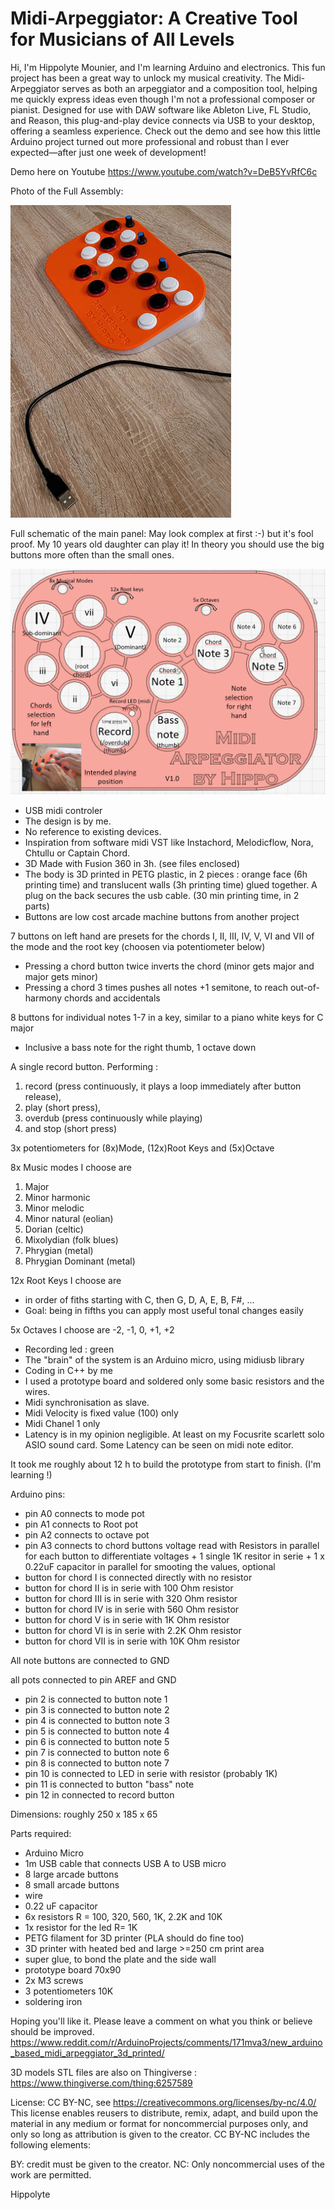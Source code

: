 # Midi-Arpeggiator: A Creative Tool for Musicians of All Levels

Hi, I'm Hippolyte Mounier, and I'm learning Arduino and electronics. This fun project has been a great way to unlock my musical creativity. The Midi-Arpeggiator serves as both an arpeggiator and a composition tool, helping me quickly express ideas even though I'm not a professional composer or pianist. Designed for use with DAW software like Ableton Live, FL Studio, and Reason, this plug-and-play device connects via USB to your desktop, offering a seamless experience. Check out the demo and see how this little Arduino project turned out more professional and robust than I ever expected—after just one week of development!

Demo here on Youtube https://www.youtube.com/watch?v=DeB5YvRfC6c

Photo of the Full Assembly:

![full assembly](Media/fullAssemblySmall.jpg)

Full schematic of the main panel: May look complex at first :-) but it's fool proof. My 10 years old daughter can play it! In theory you should use the big buttons more often than the small ones.

![full assembly](Media/MainPanel.png)


+ USB midi controler
+ The design is by me. 
+ No reference to existing devices. 
+ Inspiration from software midi VST like Instachord, Melodicflow, Nora, Chtullu or Captain Chord.
+ 3D Made with Fusion 360 in 3h. (see files enclosed)
+ The body is 3D printed in PETG plastic, in 2 pieces : orange face (6h printing time) and translucent walls (3h printing time) glued together. A plug on the back secures the usb cable. (30 min printing time, in 2 parts)
+ Buttons are low cost arcade machine buttons from another project

7 buttons on left hand are presets for the chords I, II, III, IV, V, VI and VII of the mode and the root key (choosen via potentiometer below)
+  Pressing a chord button twice inverts the chord (minor gets major and major gets minor)
+  Pressing a chord 3 times pushes all notes +1 semitone, to reach out-of-harmony chords and accidentals

8 buttons for individual notes 1-7 in a key, similar to a piano white keys for C major
  + Inclusive a bass note for the right thumb, 1 octave down

A single record button. Performing :
  1. record (press continuously, it plays a loop immediately after button release), 
  2. play (short press), 
  3. overdub (press continuously while playing) 
  4. and stop (short press) 

3x potentiometers for (8x)Mode, (12x)Root Keys and (5x)Octave

8x Music modes I choose are 
  1. Major
  2. Minor harmonic
  3. Minor melodic
  4. Minor natural (eolian)
  5. Dorian (celtic)
  6. Mixolydian (folk blues)
  7. Phrygian (metal)
  8. Phrygian Dominant (metal)

12x Root Keys I choose are 
+    in order of fiths starting with C, then G, D, A, E, B, F#, ...
+  Goal: being in fifths you can apply most useful tonal changes easily    

5x Octaves I choose are 
    -2, -1, 0, +1, +2

+ Recording led : green
+ The "brain" of the system is an Arduino micro, using midiusb library
+ Coding in C++ by me
+ I used a prototype board and soldered only some basic resistors and the wires.
+ Midi synchronisation as slave. 
+ Midi Velocity is fixed value (100) only
+ Midi Chanel 1 only
+ Latency is in my opinion negligible. At least on my Focusrite scarlett solo ASIO sound card. Some Latency can be seen on midi note editor.

It took me roughly about 12 h to build the prototype from start to finish. (I'm learning !)

Arduino pins:
+ pin A0 connects to mode pot
+ pin A1 connects to Root pot
+ pin A2 connects to octave pot
+ pin A3 connects to chord buttons voltage read with Resistors in parallel for each button to differentiate voltages + 1 single 1K resitor in serie + 1 x 0.22uF capacitor in parallel for smooting the values, optional
+  button for chord I is connected directly with no resistor
+  button for chord II is in serie with 100 Ohm resistor
+  button for chord III is in serie with 320 Ohm resistor
+  button for chord IV is in serie with 560 Ohm resistor
+  button for chord V is in serie with 1K Ohm resistor
+  button for chord VI is in serie with 2.2K Ohm resistor
+  button for chord VII is in serie with 10K Ohm resistor

All note buttons are connected to GND

all pots connected to pin AREF and GND
+ pin 2 is connected to button note 1 
+ pin 3 is connected to button note 2
+ pin 4 is connected to button note 3
+ pin 5 is connected to button note 4
+ pin 6 is connected to button note 5
+ pin 7 is connected to button note 6
+ pin 8 is connected to button note 7
+ pin 10 is connected to LED in serie with resistor (probably 1K)
+ pin 11 is connected to button "bass" note
+ pin 12 in connected to record button

Dimensions: roughly 250 x 185 x 65

Parts required:
+ Arduino Micro
+ 1m USB cable that connects USB A to USB micro
+ 8 large arcade buttons
+ 8 small arcade buttons
+ wire
+ 0.22 uF capacitor
+ 6x resistors R = 100, 320, 560, 1K, 2.2K and 10K
+ 1x resistor for the led R= 1K
+ PETG filament for 3D printer (PLA should do fine too)
+ 3D printer with heated bed and large >=250 cm print area
+ super glue, to bond the plate and the side wall
+ prototype board 70x90
+ 2x M3 screws
+ 3 potentiometers 10K
+ soldering iron

Hoping you'll like it. Please leave a comment on what you think or believe should be improved.
https://www.reddit.com/r/ArduinoProjects/comments/171mva3/new_arduino_based_midi_arpeggiator_3d_printed/

3D models STL files are also on Thingiverse : 
https://www.thingiverse.com/thing:6257589

License: CC BY-NC, see https://creativecommons.org/licenses/by-nc/4.0/
This license enables reusers to distribute, remix, adapt, and build upon the material in any medium or format for noncommercial purposes only, and only so long as attribution is given to the creator. CC BY-NC includes the following elements:

 BY: credit must be given to the creator.
 NC: Only noncommercial uses of the work are permitted.

Hippolyte
